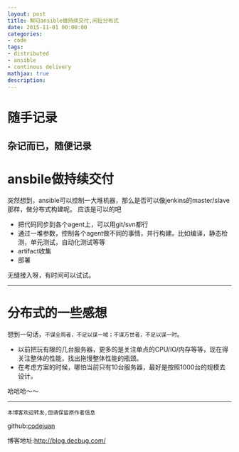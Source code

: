 ```yaml
---
layout: post
title: 絮叨ansible做持续交付,闲扯分布式
date: 2015-11-01 00:00:00
categories:
- code
tags: 
- distributed
- ansible
- continous delivery
mathjax: true
description: 
---
```



# 随手记录

杂记而已，随便记录
-----------------------

# ansbile做持续交付

突然想到，ansible可以控制一大堆机器，那么是否可以像jenkins的master/slave那样，做分布式构建呢。
应该是可以的吧
- 把代码同步到各个agent上，可以用git/svn都行
- 通过一堆参数，控制各个agent做不同的事情，并行构建。比如编译，静态检测，单元测试，自动化测试等等
- artifact收集
- 部署

无缝接入呀，有时间可以试试。

-----------------------

# 分布式的一些感想

想到一句话，`不谋全局者，不足以谋一域；不谋万世者，不足以谋一时`。
- 以前把玩有限的几台服务器，更多的是关注单点的CPU/IO/内存等等，现在得关注整体的性能，找出拖慢整体性能的瓶颈。
- 在考虑方案的时候，哪怕当前只有10台服务器，最好是按照1000台的规模去设计。

哈哈哈～～

-----------------------

`本博客欢迎转发,但请保留原作者信息`

github:[codejuan](https://github.com/CodeJuan)

博客地址:http://blog.decbug.com/
